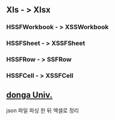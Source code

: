 
## Xls   - >  Xlsx

### HSSFWorkbook - > XSSWorkbook
### HSSFSheet - > XSSFSheet
### HSSFRow - > SSFRow
### HSSFCell - > XSSFCell


## [donga Univ.](src/main/java/donga)

json 파일 파싱 한 뒤 엑셀로 정리